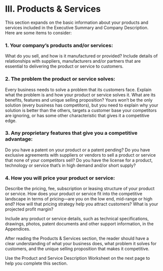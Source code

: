 # III. Products & Services

This section expands on the basic information about your products and services included in the Executive Summary and Company Description. Here are some items to consider: 

### 1. Your company’s products and/or services: 
What do you sell, and how is it manufactured or provided? Include details of relationships with suppliers, manufacturers and/or partners that are essential to delivering the product or service to customers. 

### 2. The problem the product or service solves: 
Every business needs to solve a problem that its customers face. Explain what the problem is and how your product or service solves it. What are its benefits, features and unique selling proposition? Yours won’t be the only solution (every business has competitors), but you need to explain why your solution is better than the others, targets a customer base your competitors are ignoring, or has some other characteristic that gives it a competitive edge. 

### 3. Any proprietary features that give you a competitive advantage: 
Do you have a patent on your product or a patent pending? Do you have exclusive agreements with suppliers or vendors to sell a product or service that none of your competitors sell? Do you have the license for a product, technology or service that’s in high demand and/or short supply? 

### 4. How you will price your product or service: 
Describe the pricing, fee, subscription or leasing structure of your product or service. How does your product or service fit into the competitive landscape in terms of pricing—are you on the low end, mid-range or high end? How will that pricing strategy help you attract customers? What is your projected profit margin?  

Include any product or service details, such as technical specifications, drawings, photos, patent documents and other support information, in the Appendices. 

After reading the Products & Services section, the reader should have a clear understanding of what your business does, what problem it solves for customers, and the unique selling proposition that makes it competitive.

Use the Product and Service Description Worksheet on the next page to help you complete this section. 

